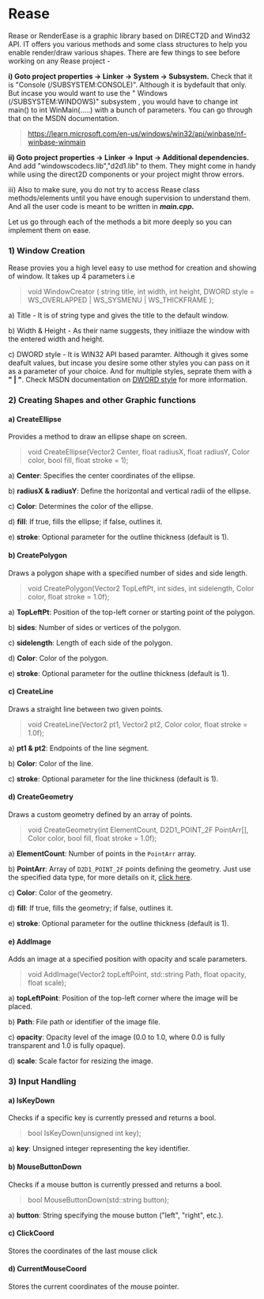 # Rease
Rease or RenderEase is a graphic library based on DIRECT2D and Wind32 API. IT offers you various methods and some class structures to help you enable render/draw various shapes. There are few things to see before working on any Rease project - 

**i) Goto project properties -> Linker -> System -> Subsystem.** Check that it is "Console (/SUBSYSTEM:CONSOLE)". Although it is bydefault that only. But incase you would want to use the " Windows (/SUBSYSTEM:WINDOWS)" subsystem , you would have to change int main() to int WinMain(.....) with a bunch of parameters. You can go through that on the MSDN documentation.
> https://learn.microsoft.com/en-us/windows/win32/api/winbase/nf-winbase-winmain

**ii) Goto project properties -> Linker -> Input -> Additional dependencies.** And add "windowscodecs.lib","d2d1.lib" to them. They might come in handy while using the direct2D components or your project might throw errors.

iii) Also to make sure, you do not try to access Rease class methods/elements until you have enough supervision to understand them. And all the user code is meant to be written in ***main.cpp.***

Let us go through each of the methods a bit more deeply so you can implement them on ease.

### 1) Window Creation
Rease provies you a high level easy to use method for creation and showing of window. It takes up 4 parameters i.e 
> 	void WindowCreator ( string title, int width, int height, DWORD style = WS_OVERLAPPED | WS_SYSMENU | WS_THICKFRAME );

a) Title - It is of string type and gives the title to the default window.

b) Width & Height - As their name suggests, they initliaze the window with the entered width and height.

c) DWORD style - It is WIN32 API based paramter. Although it gives some deafult values, but incase you desire some other styles you can pass on it as a parameter of your choice. And for multiple styles, seprate them with a **" | "**. Check MSDN documentation on [DWORD style](https://learn.microsoft.com/en-us/windows/win32/winmsg/window-styles) for more information.

### 2) Creating Shapes and other Graphic functions 

#### a) CreateEllipse
Provides a method to draw an ellipse shape on screen.

>	void CreateEllipse(Vector2 Center, float radiusX, float radiusY, Color color, bool fill, float stroke = 1);

a) **Center**: Specifies the center coordinates of the ellipse.

b) **radiusX & radiusY**: Define the horizontal and vertical radii of the ellipse.

c) **Color**: Determines the color of the ellipse.

d) **fill**: If true, fills the ellipse; if false, outlines it.

e) **stroke**: Optional parameter for the outline thickness (default is 1).

#### b) CreatePolygon
Draws a polygon shape with a specified number of sides and side length.

>	void CreatePolygon(Vector2 TopLeftPt, int sides, int sidelength, Color color, float stroke = 1.0f);

a) **TopLeftPt**: Position of the top-left corner or starting point of the polygon.

b) **sides**: Number of sides or vertices of the polygon.

c) **sidelength**: Length of each side of the polygon.

d) **Color**: Color of the polygon.

e) **stroke**: Optional parameter for the outline thickness (default is 1).

#### c) CreateLine
Draws a straight line between two given points.

>	void CreateLine(Vector2 pt1, Vector2 pt2, Color color, float stroke = 1.0f);

a) **pt1 & pt2**: Endpoints of the line segment.

b) **Color**: Color of the line.

c) **stroke**: Optional parameter for the line thickness (default is 1).

#### d) CreateGeometry
Draws a custom geometry defined by an array of points.

>	void CreateGeometry(int ElementCount, D2D1_POINT_2F PointArr[], Color color, bool fill, float stroke = 1.0f);

a) **ElementCount**: Number of points in the `PointArr` array.

b) **PointArr**: Array of `D2D1_POINT_2F` points defining the geometry. Just use the specified data type, for more details on it, [click here](https://learn.microsoft.com/en-us/windows/win32/direct2d/d2d1-point-2f).

c) **Color**: Color of the geometry.

d) **fill**: If true, fills the geometry; if false, outlines it.

e) **stroke**: Optional parameter for the outline thickness (default is 1).

#### e) AddImage
Adds an image at a specified position with opacity and scale parameters.

>	void AddImage(Vector2 topLeftPoint, std::string Path, float opacity, float scale);

a) **topLeftPoint**: Position of the top-left corner where the image will be placed.

b) **Path**: File path or identifier of the image file.

c) **opacity**: Opacity level of the image (0.0 to 1.0, where 0.0 is fully transparent and 1.0 is fully opaque).

d) **scale**: Scale factor for resizing the image.

### 3) Input Handling

#### a) IsKeyDown
Checks if a specific key is currently pressed and returns a bool.

>	bool IsKeyDown(unsigned int key);

a) **key**: Unsigned integer representing the key identifier.

#### b) MouseButtonDown
Checks if a mouse button is currently pressed and returns a bool.

>	bool MouseButtonDown(std::string button);

a) **button**: String specifying the mouse button ("left", "right", etc.).

#### c) ClickCoord
Stores the coordinates of the last mouse click

#### d) CurrentMouseCoord
Stores the current coordinates of the mouse pointer.

